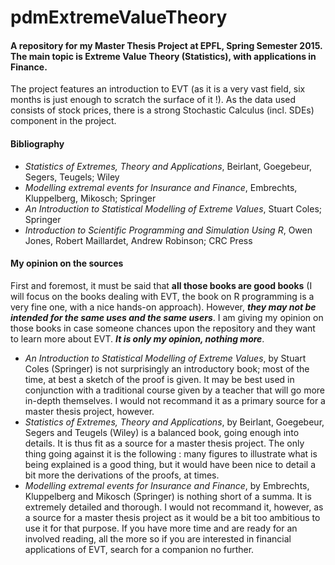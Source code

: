 # pdmExtremeValueTheory
#### A repository for my Master Thesis Project at EPFL, Spring Semester 2015. The main topic is Extreme Value Theory (Statistics), with applications in Finance.
The project features an introduction to EVT (as it is a very vast field, six months is just enough to scratch the surface of it !). As the data used consists of stock prices, there is a strong Stochastic Calculus (incl. SDEs) component in the project.
#### Bibliography
* *Statistics of Extremes, Theory and Applications*, Beirlant, Goegebeur, Segers, Teugels; Wiley
* *Modelling extremal events for Insurance and Finance*, Embrechts, Kluppelberg, Mikosch; Springer
* *An Introduction to Statistical Modelling of Extreme Values*, Stuart Coles; Springer
* *Introduction to Scientific Programming and Simulation Using R*, Owen Jones, Robert Maillardet, Andrew Robinson; CRC Press

#### My opinion on the sources
First and foremost, it must be said that __all those books are good books__ (I will focus on the books dealing with EVT, the book on R programming is a very fine one, with a nice hands-on approach). However, **_they may not be intended for the same uses and the same users_**. I am giving my opinion on those books in case someone chances upon the repository and they want to learn more about EVT. **_It is only my opinion, nothing more_**.
* *An Introduction to Statistical Modelling of Extreme Values*, by Stuart Coles (Springer) is not surprisingly an introductory book; most of the time, at best a sketch of the proof is given. It may be best used in conjunction with a traditional course given by a teacher that will go more in-depth themselves. I would not recommand it as a primary source for a master thesis project, however.
* *Statistics of Extremes, Theory and Applications*, by Beirlant, Goegebeur, Segers and Teugels (Wiley) is a balanced book, going enough into details. It is thus fit as a source for a master thesis project. The only thing going against it is the following : many figures to illustrate what is being explained is a good thing, but it would have been nice to detail a bit more the derivations of the proofs, at times. 
* *Modelling extremal events for Insurance and Finance*, by Embrechts, Kluppelberg and Mikosch (Springer) is nothing short of a summa. It is extremely detailed and thorough. I would not recommand it, however, as a source for a master thesis project as it would be a bit too ambitious to use it for that purpose. If you have more time and are ready for an involved reading, all the more so if you are interested in financial applications of EVT, search for a companion no further.

